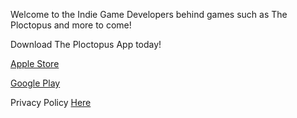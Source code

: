 Welcome to the Indie Game Developers behind games such as The Ploctopus and more to come!

Download The Ploctopus App today!

[Apple Store](https://apps.apple.com/se/app/the-ploctopus/id1526697057?l=en)

[Google Play](https://play.google.com/store/apps/details?id=com.benchwarmer.studios.theploctopus&hl=en)

Privacy Policy [Here](https://github.com/AdamGlantz/The_Benchwarmer_Studios/blob/master/policy.md)
